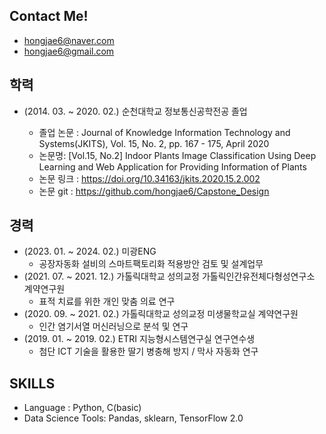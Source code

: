  ## Contact Me!
  - hongjae6@naver.com
  - hongjae6@gmail.com
 
 ## 학력
  - (2014. 03. ~ 2020. 02.) 순천대학교 정보통신공학전공 졸업

    - 졸업 논문 : Journal of Knowledge Information Technology and Systems(JKITS), Vol. 15, No. 2, pp. 167 - 175, April 2020
    - 논문명: [Vol.15, No.2] Indoor Plants Image Classification Using Deep Learning and Web Application for Providing Information of Plants
    - 논문 링크 : https://doi.org/10.34163/jkits.2020.15.2.002
    - 논문 git : https://github.com/hongjae6/Capstone_Design

  ## 경력
  - (2023. 01. ~ 2024. 02.) 미광ENG
    - 공장자동화 설비의 스마트팩토리화 적용방안 검토 및 설계업무 
  - (2021. 07. ~ 2021. 12.) 가톨릭대학교 성의교정 가톨릭인간유전체다형성연구소 계약연구원
    - 표적 치료를 위한 개인 맞춤 의료 연구
  - (2020. 09. ~ 2021. 02.) 가톨릭대학교 성의교정 미생물학교실 계약연구원
    - 인간 염기서열 머신러닝으로 분석 및 연구
  - (2019. 01. ~ 2019. 02.) ETRI 지능형시스템연구실 연구연수생
    - 첨단 ICT 기술을 활용한 딸기 병충해 방지 / 막사 자동화 연구

  ## SKILLS
  - Language : Python, C(basic)
  - Data Science Tools: Pandas, sklearn, TensorFlow 2.0

